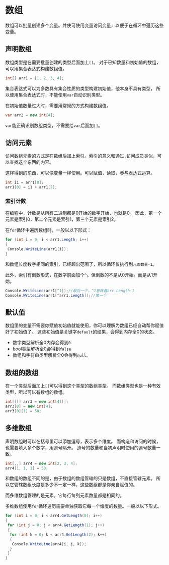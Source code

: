 ﻿# 数组

数组可以批量创建多个变量。并使可使用变量访问变量，以便于在循环中遍历这些变量。

## 声明数组

数组类型是在需要批量创建的类型后面加上`[]`。
对于已知数量和初始值的数组，可以用集合表达式构建数组值。

```csharp
int[] arr1 = [1, 2, 3, 4];
```

集合表达式可以为多数具有集合性质的类型构建初始值，他本身不具有类型，
所以使用集合表达式时，不能使用`var`自动识别类型。

在初始值数量过大时，需要用常规的方式构建数组值。

```csharp
var arr2 = new int[4];
```

`var`能正确识别数组类型，不需要给`var`后面加`[]`。

## 访问元素

访问数组元素的方式是在数组后加上索引。索引的意义和通过`.`访问成员类似，可以查找这个东西的内容。

这样得到的东西，可以像变量一样使用。可以赋值，读取，参与表达式运算。

```csharp
int i1 = arr1[0];
arr1[0] = i1 + arr1[2];
```

### 索引计数

在编程中，计数是从所有二进制都是0开始的数字开始，也就是0。
因此，第一个元素是索引0，第二个元素是索引1，第三个元素是索引2。

在`for`循环中遍历数组时，一般以以下形式：

```csharp
for (int i = 0; i < arr1.Length; i++)
{
 Console.WriteLine(arr1[i]);
}
```

和数组长度数字相同的索引，已经超出范围了，所以循环仅执行到`元素数量-1`。

此外，索引有倒数形式，在数字前面加个`^`。但倒数的不是从0开始。而是从1开始。

```csharp
Console.WriteLine(arr1[^1]);//最后一个，^1意味着arr.Length-1
Console.WriteLine(arr1[^arr1.Length]);//第一个
```

## 默认值

数组里的变量不需要你赋值初始值就能使用，你可以理解为数组已经自动帮你赋值好了初始值了。
这些初始值是关键字`default`的结果，会得到内存全0的状态。

- 数字类型解析全0内存会得到`0`.
- bool类型解析全0会得到`false`
- 数组和字符串类型解析全0会得到`null`。

## 数组的数组

在一个类型后面加上`[]`可以得到这个类型的数组类型。
而数组类型也是一种有效类型，所以可以有数组的数组。

```csharp
int[][] arr3 = new int[4][];
arr3[0] = new int[4];
arr3[0][1] = 50;
```

## 多维数组

声明数组时可以在括号里可以添加逗号，表示多个维度。
而构造和访问的时候，也需要填入多个数字，用逗号隔开。
逗号的数量和当初声明时使用的逗号数量一致。

```csharp
int[,,] arr4 = new int[2, 3, 4];
arr4[1, 1, 1] = 50;
```

和数组的数组不同的是，由于数组的数组管辖的只是数组，不直接管辖元素。
所以它管辖数组长度是多少不一定一样，这些数组都是你亲自赋值的。

而多维数组管理的是元素。它每行每列元素数量都是相同的。

多维数组使用`for`循环遍历需要单独获取它每一个维度的数量。一般以以下形式。

```csharp
for (int i = 0; i < arr4.GetLength(0); i++)
{
 for (int j = 0; j < arr4.GetLength(1); j++)
 {
  for (int k = 0; k < arr4.GetLength(2); k++)
  {
   Console.WriteLine(arr4[i, j, k]);
  }
 }
}
```

